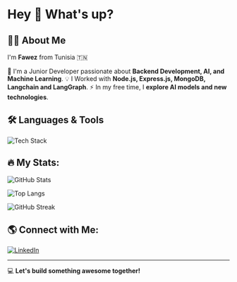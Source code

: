 # Hey 👋 What's up?

## 👨‍💻 About Me
I'm **Fawez** from Tunisia 🇹🇳

🚀 I'm a Junior Developer passionate about **Backend Development, AI, and Machine Learning**.
💡 I Worked with **Node.js, Express.js, MongoDB, Langchain and LangGraph**.
⚡ In my free time, I **explore AI models and new technologies**.

## 🛠️ Languages & Tools
<p>
  <img src="https://skillicons.dev/icons?i=js,ts,html,css,react,nextjs,nodejs,express,mongodb,mysql,postgres,docker,git,linux,python,c" alt="Tech Stack" />
</p>

## 🔥 My Stats:

![GitHub Stats](https://github-readme-stats.vercel.app/api?username=Fawez&show_icons=true&theme=dark)

![Top Langs](https://github-readme-stats.vercel.app/api/top-langs/?username=Fawez&layout=compact&theme=dark)

![GitHub Streak](https://github-readme-streak-stats.herokuapp.com/?user=Fawez&theme=dark)

## 🌎 Connect with Me:
[![LinkedIn](https://img.shields.io/badge/LinkedIn-blue?style=for-the-badge&logo=linkedin)](https://linkedin.com/in/fawez-hattabi-9a3264253/)

---
💻 **Let's build something awesome together!**
